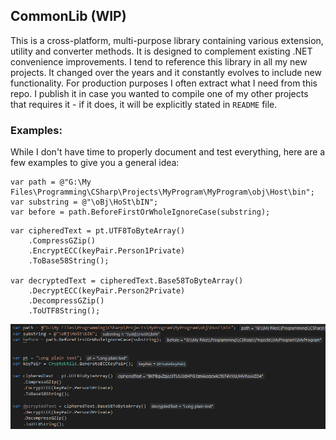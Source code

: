 ## CommonLib (WIP) 

This is a cross-platform, multi-purpose library containing various extension, utility and converter methods. It is designed to complement existing .NET convenience improvements. I tend to reference this library in all my new projects. It changed over the years and it constantly evolves to include new functionality. For production purposes I often extract what I need from this repo. I publish it in case you wanted to compile one of my other projects that requires it - if it does, it will be explicitly stated in `README` file.
   
### Examples:

While I don't have time to properly document and test everything, here are a few examples to give you a general idea:

```
var path = @"G:\My Files\Programming\CSharp\Projects\MyProgram\MyProgram\obj\Host\bin";
var substring = @"\oBj\HoSt\bIN";
var before = path.BeforeFirstOrWholeIgnoreCase(substring);
```

```
var cipheredText = pt.UTF8ToByteArray()
    .CompressGZip()
    .EncryptECC(keyPair.Person1Private)
    .ToBase58String();

var decryptedText = cipheredText.Base58ToByteArray()
    .DecryptECC(keyPair.Person2Private)
    .DecompressGZip()
    .ToUTF8String();
```

![1](/Images/2022-06-22_165926.png?raw=true)

